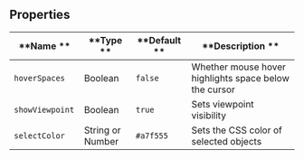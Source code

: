 ## Properties

| **Name ** | **Type ** | **Default ** | **Description ** |
| --------------- | ---------------- | ----------- | ----------------------------------------------------- |
| `hoverSpaces ` | Boolean | `false ` | Whether mouse hover highlights space below the cursor |
| `showViewpoint ` | Boolean | `true ` | Sets viewpoint visibility |
| `selectColor ` | String or Number | `#a7f555 ` | Sets the CSS color of selected objects |

